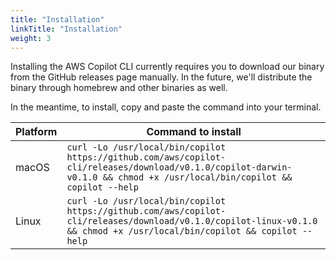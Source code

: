 ```yaml
---
title: "Installation"
linkTitle: "Installation"
weight: 3
---
```


Installing the AWS Copilot CLI currently requires you to download our binary from the GitHub releases page manually. In the future, we'll distribute the binary through homebrew and other binaries as well.

In the meantime, to install, copy and paste the command into your terminal.

| Platform | Command to install |
|---------|---------
| macOS | `curl -Lo /usr/local/bin/copilot https://github.com/aws/copilot-cli/releases/download/v0.1.0/copilot-darwin-v0.1.0 && chmod +x /usr/local/bin/copilot && copilot --help` |
| Linux | `curl -Lo /usr/local/bin/copilot https://github.com/aws/copilot-cli/releases/download/v0.1.0/copilot-linux-v0.1.0 && chmod +x /usr/local/bin/copilot && copilot --help` |